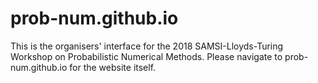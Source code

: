 prob-num.github.io
=====================
This is the organisers' interface for the 2018 SAMSI-Lloyds-Turing Workshop on Probabilistic Numerical Methods.
Please navigate to prob-num.github.io for the website itself.


